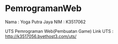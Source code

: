 # PemrogramanWeb
Nama : Yoga Putra Jaya
NIM  : K3517062

UTS Pemrograman Web(Pembuatan Game) 
Link UTS : http://k3517056.byethost3.com/uts/
